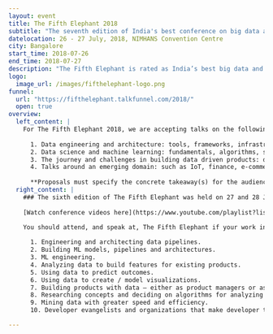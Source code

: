 ```yaml
---
layout: event
title: The Fifth Elephant 2018
subtitle: "The seventh edition of India's best conference on big data and machine learning. 2017 edition was held on 27 and 28 July."
datelocation: 26 - 27 July, 2018, NIMHANS Convention Centre
city: Bangalore
start_time: 2018-07-26
end_time: 2018-07-27
description: "The Fifth Elephant is rated as India’s best big data and machine learning conference. It is a conference for practitioners, by practitioners. In 2018, The Fifth Elephant will complete its seventh edition."
logo:
  image_url: /images/fifthelephant-logo.png
funnel:
  url: "https://fifthelephant.talkfunnel.com/2018/"
  open: true
overview:
  left_content: |
    For The Fifth Elephant 2018, we are accepting talks on the following topics:
    
      1. Data engineering and architecture: tools, frameworks, infrastructure, architecture, case studies and scaling. 
      2. Data science and machine learning: fundamentals, algorithms, streaming, tools, domain specific and data specific examples, case studies.
      3. The journey and challenges in building data driven products: design, data insights, visualisation, culture, security, governance and case studies.
      4. Talks around an emerging domain: such as IoT, finance, e-commerce, payments or data in government.
      
      **Proposals must specify the concrete takeaway(s) for the audience. We insist on actionable insights which will help practitioners in their work.** 
  right_content: |
    ### The sixth edition of The Fifth Elephant was held on 27 and 28 July 2017.
    
    [Watch conference videos here](https://www.youtube.com/playlist?list=PL279M8GbNseu0Zj1Rlmdw_EVcKo09paUW)
    
    You should attend, and speak at, The Fifth Elephant if your work involves:

      1. Engineering and architecting data pipelines.
      2. Building ML models, pipelines and architectures.
      3. ML engineering.
      4. Analyzing data to build features for existing products.
      5. Using data to predict outcomes.
      6. Using data to create / model visualizations.
      7. Building products with data – either as product managers or as decision scientists.
      8. Researching concepts and deciding on algorithms for analyzing datasets.
      9. Mining data with greater speed and efficiency.
      10. Developer evangelists and organizations that make developer tools and API for machine learning, full stack engineering, and data science.

---
```

